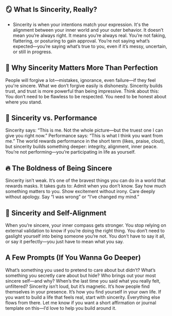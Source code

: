 ## 🪞 What Is Sincerity, Really?

- Sincerity is when your intentions match your expression. It's the alignment between your inner world and your outer behavior. It doesn’t mean you’re always right. It means you’re always real.
You’re not faking, flattering, or posturing to gain approval. You’re not saying what’s expected—you’re saying what’s true to you, even if it’s messy, uncertain, or still in progress.

## 🤝 Why Sincerity Matters More Than Perfection
People will forgive a lot—mistakes, ignorance, even failure—if they feel you're sincere. What we don’t forgive easily is dishonesty. Sincerity builds trust, and trust is more powerful than being impressive.
Think about this:
You don’t need to be flawless to be respected.
You need to be honest about where you stand.

## 🧠 Sincerity vs. Performance
Sincerity says:
“This is me. Not the whole picture—but the truest one I can give you right now.”
Performance says:
“This is what I think you want from me.”
The world rewards performance in the short term (likes, praise, clout), but sincerity builds something deeper: integrity, alignment, inner peace. You’re not performing—you’re participating in life as yourself.

## 🔥 The Boldness of Being Sincere
Sincerity isn’t weak. It’s one of the bravest things you can do in a world that rewards masks.
It takes guts to:
Admit when you don’t know.
Say how much something matters to you.
Show excitement without irony.
Care deeply without apology.
Say “I was wrong” or “I’ve changed my mind.”

## 🧭 Sincerity and Self-Alignment
When you’re sincere, your inner compass gets stronger. You stop relying on external validation to know if you’re doing the right thing. You don’t need to gaslight yourself into being someone you’re not.
You don’t have to say it all, or say it perfectly—you just have to mean what you say.

## A Few Prompts (If You Wanna Go Deeper)

What’s something you used to pretend to care about but didn’t?
What’s something you secretly care about but hide?
Who brings out your most sincere self—and why?
When’s the last time you said what you really felt, unfiltered?
Sincerity isn’t loud, but it’s magnetic.
It’s how people find themselves in your presence.
It’s how you find yourself in your own life.
If you want to build a life that feels real, start with sincerity. Everything else flows from there.
Let me know if you want a short affirmation or journal template on this—I’d love to help you build around it.